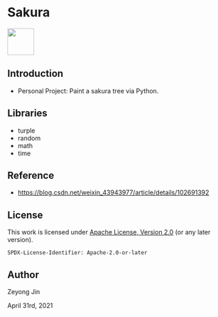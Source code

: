 # Sakura

<img src="https://static.wikia.nocookie.net/dacapo/images/2/2e/Unwithering_Sakura_Tree.jpg/revision/latest/scale-to-width-down/904?cb=20200626082815" height="60" width="60">

## Introduction
- Personal Project: Paint a sakura tree via Python.

## Libraries
- turple
- random
- math
- time

## Reference
- https://blog.csdn.net/weixin_43943977/article/details/102691392

## License

This work is licensed under [Apache License, Version 2.0](https://www.apache.org/licenses/LICENSE-2.0) (or any later version). 

`SPDX-License-Identifier: Apache-2.0-or-later`

## Author

Zeyong Jin

April 31rd, 2021
